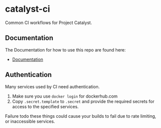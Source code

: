 # catalyst-ci

Common CI workflows for Project Catalyst.

## Documentation

The Documentation for how to use this repo are found here:

* [Documentation](https://input-output-hk.github.io/catalyst-ci/)

## Authentication

Many services used by CI need authentication.

1. Make sure you use `docker login` for dockerhub.com
2. Copy `.secret.template` to `.secret` and provide the required secrets 
   for access to the specified services.

Failure todo these things could cause your builds to fail due to rate limiting,
or inaccessible services.  